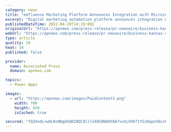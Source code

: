 ```yaml
---
category: news
title: "emfluence Marketing Platform Announces Integration with Microsoft Power Apps"
excerpt: "Digital marketing automation platform announces integration with Microsoft Power Apps, providing powerful marketing automation capabilities to Power Apps. KANSAS CITY, Mo., April 20, 2022 /PRNewswire/ -- emfluence,"
publishedDateTime: 2022-04-20T14:19:00Z
originalUrl: "https://apnews.com/press-release/pr-newswire/business-kansas-city-cc61efce2833ad574d295b7e475dd087"
webUrl: "https://apnews.com/press-release/pr-newswire/business-kansas-city-cc61efce2833ad574d295b7e475dd087"
type: article
quality: 34
heat: 34
published: false

provider:
  name: Associated Press
  domain: apnews.com

topics:
  - Power Apps

images:
  - url: "https://apnews.com/images/PaidContent3.png"
    width: 700
    height: 450
    isCached: true

secured: "fQZ4odL+wQLNsNDgm5QKZ8QCQlzlS48S8NAOVAA7vu5LVOkf1YSiRapn50xJ0K/3A4hvMyvMNxA2KFnm0gMsP/dk1o46gJLWu32ibUd5xBqT2Wu1/mS0xhD/yAsy/Z+DOhfy1LhVvGpZWY6ZZtbbYpeIsihImeK4z7085KgRo2YpZMH8TW1gqlxwcojYmJtBZ9LCQTAQwiWiqgS5ppFsiSfbEssHNhwtbbJL9eBVWZQrVntAPe+Hk8UQqBPdFqw+BQy+ytseqzl3Ws4kwRGa5Uu4jgzks4ltl1s2uYiqWJ3yaXBtMDRYp/fVNtg4bEjZpaz0HBAHVfdCl5pVf0/+RFUk1Jn/CSKrHfNrgxtVNoU=;P5cv4nK3fwrD8NmqcRI5vg=="
---
```


